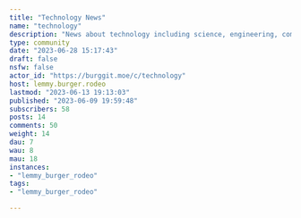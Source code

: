 ```yaml
---
title: "Technology News" 
name: "technology"
description: "News about technology including science, engineering, companies, and gaming. Please post links to articles (preferably not paywalled).Must be relatively recent articles."
type: community
date: "2023-06-28 15:17:43"
draft: false
nsfw: false
actor_id: "https://burggit.moe/c/technology"
host: lemmy.burger.rodeo
lastmod: "2023-06-13 19:13:03"
published: "2023-06-09 19:59:48"
subscribers: 58
posts: 14
comments: 50
weight: 14
dau: 7
wau: 8
mau: 18
instances:
- "lemmy_burger_rodeo"
tags: 
- "lemmy_burger_rodeo"

---
```

